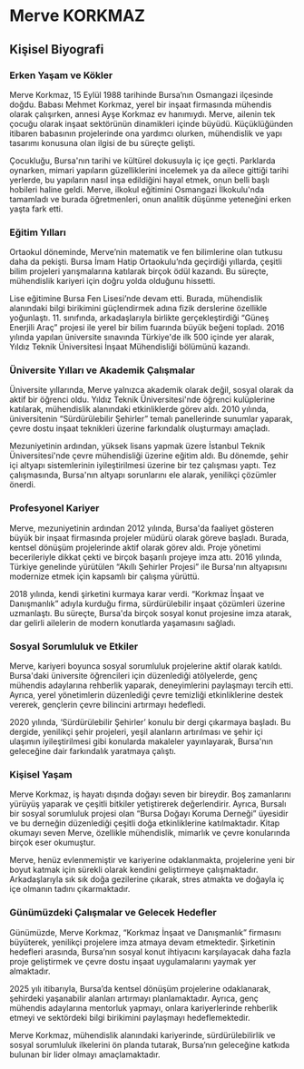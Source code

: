 # Merve KORKMAZ

## Kişisel Biyografi

### Erken Yaşam ve Kökler

Merve Korkmaz, 15 Eylül 1988 tarihinde Bursa’nın Osmangazi ilçesinde doğdu. Babası Mehmet Korkmaz, yerel bir inşaat firmasında mühendis olarak çalışırken, annesi Ayşe Korkmaz ev hanımıydı. Merve, ailenin tek çocuğu olarak inşaat sektörünün dinamikleri içinde büyüdü. Küçüklüğünden itibaren babasının projelerinde ona yardımcı olurken, mühendislik ve yapı tasarımı konusuna olan ilgisi de bu süreçte gelişti.

Çocukluğu, Bursa'nın tarihi ve kültürel dokusuyla iç içe geçti. Parklarda oynarken, mimari yapıların güzelliklerini incelemek ya da ailece gittiği tarihi yerlerde, bu yapıların nasıl inşa edildiğini hayal etmek, onun belli başlı hobileri haline geldi. Merve, ilkokul eğitimini Osmangazi İlkokulu'nda tamamladı ve burada öğretmenleri, onun analitik düşünme yeteneğini erken yaşta fark etti.

### Eğitim Yılları

Ortaokul döneminde, Merve’nin matematik ve fen bilimlerine olan tutkusu daha da pekişti. Bursa İmam Hatip Ortaokulu’nda geçirdiği yıllarda, çeşitli bilim projeleri yarışmalarına katılarak birçok ödül kazandı. Bu süreçte, mühendislik kariyeri için doğru yolda olduğunu hissetti.

Lise eğitimine Bursa Fen Lisesi’nde devam etti. Burada, mühendislik alanındaki bilgi birikimini güçlendirmek adına fizik derslerine özellikle yoğunlaştı. 11. sınıfında, arkadaşlarıyla birlikte gerçekleştirdiği “Güneş Enerjili Araç” projesi ile yerel bir bilim fuarında büyük beğeni topladı. 2016 yılında yapılan üniversite sınavında Türkiye'de ilk 500 içinde yer alarak, Yıldız Teknik Üniversitesi İnşaat Mühendisliği bölümünü kazandı.

### Üniversite Yılları ve Akademik Çalışmalar

Üniversite yıllarında, Merve yalnızca akademik olarak değil, sosyal olarak da aktif bir öğrenci oldu. Yıldız Teknik Üniversitesi'nde öğrenci kulüplerine katılarak, mühendislik alanındaki etkinliklerde görev aldı. 2010 yılında, üniversitenin “Sürdürülebilir Şehirler” temalı panellerinde sunumlar yaparak, çevre dostu inşaat teknikleri üzerine farkındalık oluşturmayı amaçladı.

Mezuniyetinin ardından, yüksek lisans yapmak üzere İstanbul Teknik Üniversitesi'nde çevre mühendisliği üzerine eğitim aldı. Bu dönemde, şehir içi altyapı sistemlerinin iyileştirilmesi üzerine bir tez çalışması yaptı. Tez çalışmasında, Bursa'nın altyapı sorunlarını ele alarak, yenilikçi çözümler önerdi.

### Profesyonel Kariyer

Merve, mezuniyetinin ardından 2012 yılında, Bursa'da faaliyet gösteren büyük bir inşaat firmasında projeler müdürü olarak göreve başladı. Burada, kentsel dönüşüm projelerinde aktif olarak görev aldı. Proje yönetimi becerileriyle dikkat çekti ve birçok başarılı projeye imza attı. 2016 yılında, Türkiye genelinde yürütülen “Akıllı Şehirler Projesi” ile Bursa'nın altyapısını modernize etmek için kapsamlı bir çalışma yürüttü.

2018 yılında, kendi şirketini kurmaya karar verdi. “Korkmaz İnşaat ve Danışmanlık” adıyla kurduğu firma, sürdürülebilir inşaat çözümleri üzerine uzmanlaştı. Bu süreçte, Bursa'da birçok sosyal konut projesine imza atarak, dar gelirli ailelerin de modern konutlarda yaşamasını sağladı.

### Sosyal Sorumluluk ve Etkiler

Merve, kariyeri boyunca sosyal sorumluluk projelerine aktif olarak katıldı. Bursa'daki üniversite öğrencileri için düzenlediği atölyelerde, genç mühendis adaylarına rehberlik yaparak, deneyimlerini paylaşmayı tercih etti. Ayrıca, yerel yönetimlerin düzenlediği çevre temizliği etkinliklerine destek vererek, gençlerin çevre bilincini artırmayı hedefledi.

2020 yılında, ‘Sürdürülebilir Şehirler’ konulu bir dergi çıkarmaya başladı. Bu dergide, yenilikçi şehir projeleri, yeşil alanların artırılması ve şehir içi ulaşımın iyileştirilmesi gibi konularda makaleler yayınlayarak, Bursa'nın geleceğine dair farkındalık yaratmaya çalıştı.

### Kişisel Yaşam

Merve Korkmaz, iş hayatı dışında doğayı seven bir bireydir. Boş zamanlarını yürüyüş yaparak ve çeşitli bitkiler yetiştirerek değerlendirir. Ayrıca, Bursalı bir sosyal sorumluluk projesi olan “Bursa Doğayı Koruma Derneği” üyesidir ve bu derneğin düzenlediği çeşitli doğa etkinliklerine katılmaktadır. Kitap okumayı seven Merve, özellikle mühendislik, mimarlık ve çevre konularında birçok eser okumuştur.

Merve, henüz evlenmemiştir ve kariyerine odaklanmakta, projelerine yeni bir boyut katmak için sürekli olarak kendini geliştirmeye çalışmaktadır. Arkadaşlarıyla sık sık doğa gezilerine çıkarak, stres atmakta ve doğayla iç içe olmanın tadını çıkarmaktadır.

### Günümüzdeki Çalışmalar ve Gelecek Hedefler

Günümüzde, Merve Korkmaz, “Korkmaz İnşaat ve Danışmanlık” firmasını büyüterek, yenilikçi projelere imza atmaya devam etmektedir. Şirketinin hedefleri arasında, Bursa’nın sosyal konut ihtiyacını karşılayacak daha fazla proje geliştirmek ve çevre dostu inşaat uygulamalarını yaymak yer almaktadır.

2025 yılı itibarıyla, Bursa’da kentsel dönüşüm projelerine odaklanarak, şehirdeki yaşanabilir alanları artırmayı planlamaktadır. Ayrıca, genç mühendis adaylarına mentorluk yapmayı, onlara kariyerlerinde rehberlik etmeyi ve sektördeki bilgi birikimini paylaşmayı hedeflemektedir.

Merve Korkmaz, mühendislik alanındaki kariyerinde, sürdürülebilirlik ve sosyal sorumluluk ilkelerini ön planda tutarak, Bursa’nın geleceğine katkıda bulunan bir lider olmayı amaçlamaktadır.